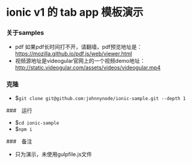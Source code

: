 # ionic v1 的 tab app 模板演示

### 关于samples
- pdf 如果pdf长时间打不开，请翻墙，pdf预览地址是：https://mozilla.github.io/pdf.js/web/viewer.html
- 视频源地址是videogular官网上的一个视频demo地址：http://static.videogular.com/assets/videos/videogular.mp4

### 克隆
- $`git clone git@github.com:johnnynode/ionic-sample.git --depth 1`

###　运行
- $`cd ionic-sample`
- $`npm i`

###　备注
- 只为演示，未使用gulpfile.js文件
